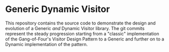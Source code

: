 # Generic Dynamic Visitor 

This repository contains the source code to demonstrate the design and evolution
of a Generic _and_ Dynamic Visitor library. The git commits represent the steady
progression starting from a "classic" implementation of the Gang-of-Four's
Visitor Design Pattern to a Generic and further on to a Dynamic implementation
of the pattern.

